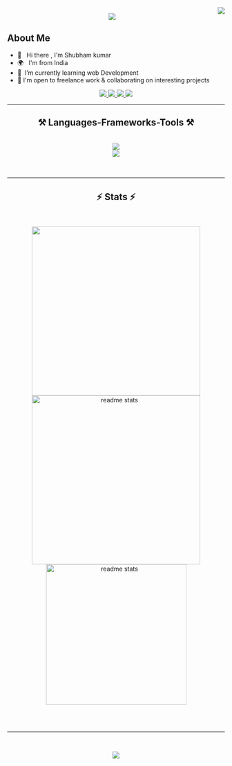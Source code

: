 
<img align="right" src="https://visitor-badge.laobi.icu/badge?page_id=Shubh4in.Shubh4in" />
<p align="center">
    <img src="https://readme-typing-svg.herokuapp.com?size=30&duration=5001&color=ff721b&vCenter=true&center=true&width=460&lines=Hi+There!+👋;+I'm+shubham+kumar;+software+engineer;" </p>


## About Me 
*  👋 &nbsp; Hi there , I'm Shubham kumar
*  🌍 &nbsp; I'm from India
*  🧠  &nbsp;I’m currently learning web Development
*  🤝  I'm open to freelance work & collaborating on interesting projects


<div align="center"> 
  <a href="mailto:Shubhamshreyash360@gmail.com">
     <img src="https://img.shields.io/badge/-Shubhamshreyash360@gmail.com-FF721B?logo=gmail&logoColor=white&style=for-the-badge"/>
  </a>
  <a href="https://www.linkedin.com/in/shubham-kumar-084925215/" target="_blank">
     <img src="https://img.shields.io/badge/Shubham-kumar-0077B5?style=for-the-badge&logo=linkedin&logoColor=white" target="_blank" />
  </a>
   <a href="https://twitter.com/Mr_helpless_" target="_blank">
    <img src="https://img.shields.io/badge/-@shubham_poddar-FF721B?logo=twitter&logoColor=white&style=for-the-badge"/>
  </a>
  <a href="https://www.codechef.com/users/shubhamkumar08">
<img src="https://cdn.codechef.com/sites/all/themes/abessive/cc-logo.png" my-3/>
      
  </a>
</div>

 <hr/>
 <h2 align="center">⚒️ Languages-Frameworks-Tools ⚒️</h2>
<br/>
<div align="center">
    <img src="https://skillicons.dev/icons?i=react,bootstrap,html,css,vscode,github,git" />
    <br>
    <img src="https://skillicons.dev/icons?i=nodejs,java,php,javascript,express,mongodb" />
</div>
<br><br>
<hr/>

<h2 align="center">⚡ Stats ⚡</h2>
<br>
<p align=center>
  <img width=390 src="http://github-readme-streak-stats.herokuapp.com?user=Shubh4in&theme=prussian&hide_border=true&date_format=n%2Fj%5B%2FY%5D&background=000&currStreakLabel=FF721B&fire=FF721B&stroke=white&dates=white&currStreakNum=DDDDDD&ring=FF721B&sideNums=FF721B&sideLabels=FF721B">
  <img width=390 src="https://github-readme-stats.vercel.app/api?username=Shubh4in&count_private=true&show_icons=true&theme=react&rank_icon=github&border_radius=10" alt="readme stats" />

   <br>
    <img  width=325 src="https://github-readme-stats.vercel.app/api/top-langs/?username=Shubh4in&theme=dark&hide_border=false&include_all_commits=false&count_private=false&layout=compact"  alt="readme stats"  />
</p>

<br/><br/>

<hr/>

<br/>
<p align="center">
    <img src="https://readme-typing-svg.herokuapp.com?size=30&duration=5001&color=ff721b&vCenter=true&center=true&width=460&lines=Thanks+for+visit!+🤝:" </p>
